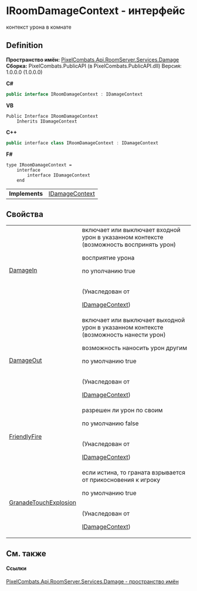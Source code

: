 # IRoomDamageContext - интерфейс


контекст урона в комнате



## Definition
**Пространство имён:** <a href="1d025921-8e2c-5bf2-82bb-de99dd30cacf">PixelCombats.Api.RoomServer.Services.Damage</a>  
**Сборка:** PixelCombats.PublicAPI (в PixelCombats.PublicAPI.dll) Версия: 1.0.0.0 (1.0.0.0)

**C#**
``` C#
public interface IRoomDamageContext : IDamageContext
```
**VB**
``` VB
Public Interface IRoomDamageContext
	Inherits IDamageContext
```
**C++**
``` C++
public interface class IRoomDamageContext : IDamageContext
```
**F#**
``` F#
type IRoomDamageContext = 
    interface
        interface IDamageContext
    end
```

<table><tr><td><strong>Implements</strong></td><td><a href="cce855dd-40cf-d2e9-c71d-c888296e2344">IDamageContext</a></td></tr>
</table>



## Свойства
<table>
<tr>
<td><a href="01009ce5-591e-e7b6-f100-c6427f7dd5a3">DamageIn</a></td>
<td>включает или выключает входной урон в указанном контексте (возможность воспринять урон) <p>восприятие урона</p><p>

по уполчанию true</p><br />(Унаследован от <a href="cce855dd-40cf-d2e9-c71d-c888296e2344">

IDamageContext</a>)</td></tr>
<tr>
<td><a href="696d1b61-f099-443a-05a0-5f46a3226a1b">DamageOut</a></td>
<td>включает или выключает выходной урон в указанном контексте (возможность нанести урон) <p>возможность наносить урон другим</p><p>

по умолчанию true</p><br />(Унаследован от <a href="cce855dd-40cf-d2e9-c71d-c888296e2344">

IDamageContext</a>)</td></tr>
<tr>
<td><a href="6f934d25-c81e-f406-cdc2-cfb6494c99d5">FriendlyFire</a></td>
<td>разрешен ли урон по своим <p>по умолчанию false</p><br />(Унаследован от <a href="cce855dd-40cf-d2e9-c71d-c888296e2344">

IDamageContext</a>)</td></tr>
<tr>
<td><a href="6be8f6ad-a2c9-60fe-c233-1f6b3605b401">GranadeTouchExplosion</a></td>
<td>если истина, то граната взрывается от прикосновения к игроку <p>по умолчанию true</p><br />(Унаследован от <a href="cce855dd-40cf-d2e9-c71d-c888296e2344">

IDamageContext</a>)</td></tr>
</table>

## См. также


#### Ссылки
<a href="1d025921-8e2c-5bf2-82bb-de99dd30cacf">PixelCombats.Api.RoomServer.Services.Damage - пространство имён</a>  
